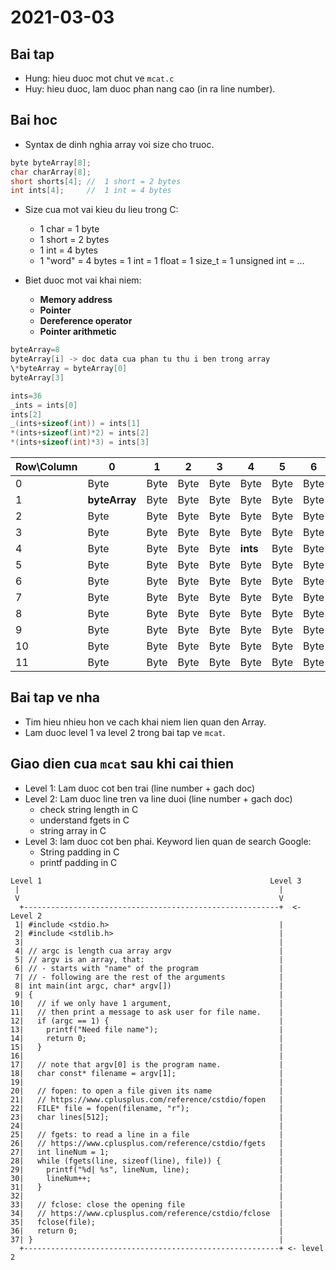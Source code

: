 # 2021-03-03

## Bai tap

- Hung: hieu duoc mot chut ve `mcat.c`
- Huy: hieu duoc, lam duoc phan nang cao (in ra line number).

## Bai hoc

- Syntax de dinh nghia array voi size cho truoc.

```c
byte byteArray[8];
char charArray[8];
short shorts[4]; //  1 short = 2 bytes
int ints[4];     //  1 int = 4 bytes
```

- Size cua mot vai kieu du lieu trong C:

  - 1 char = 1 byte
  - 1 short = 2 bytes
  - 1 int = 4 bytes
  - 1 "word" = 4 bytes = 1 int = 1 float = 1 size_t = 1 unsigned int = ...

- Biet duoc mot vai khai niem:
  - **Memory address**
  - **Pointer**
  - **Dereference operator**
  - **Pointer arithmetic**

```c
byteArray=8
byteArray[i] -> doc data cua phan tu thu i ben trong array
\*byteArray = byteArray[0]
byteArray[3]

ints=36
_ints = ints[0]
ints[2]
_(ints+sizeof(int)) = ints[1]
*(ints+sizeof(int)*2) = ints[2]
*(ints+sizeof(int)*3) = ints[3]
```

| Row\Column | 0             | 1    | 2    | 3    | 4        | 5    | 6    | 7    |
| ---------- | ------------- | ---- | ---- | ---- | -------- | ---- | ---- | ---- |
| 0          | Byte          | Byte | Byte | Byte | Byte     | Byte | Byte | Byte |
| 1          | **byteArray** | Byte | Byte | Byte | Byte     | Byte | Byte | Byte |
| 2          | Byte          | Byte | Byte | Byte | Byte     | Byte | Byte | Byte |
| 3          | Byte          | Byte | Byte | Byte | Byte     | Byte | Byte | Byte |
| 4          | Byte          | Byte | Byte | Byte | **ints** | Byte | Byte | Byte |
| 5          | Byte          | Byte | Byte | Byte | Byte     | Byte | Byte | Byte |
| 6          | Byte          | Byte | Byte | Byte | Byte     | Byte | Byte | Byte |
| 7          | Byte          | Byte | Byte | Byte | Byte     | Byte | Byte | Byte |
| 8          | Byte          | Byte | Byte | Byte | Byte     | Byte | Byte | Byte |
| 9          | Byte          | Byte | Byte | Byte | Byte     | Byte | Byte | Byte |
| 10         | Byte          | Byte | Byte | Byte | Byte     | Byte | Byte | Byte |
| 11         | Byte          | Byte | Byte | Byte | Byte     | Byte | Byte | Byte |

## Bai tap ve nha

- Tim hieu nhieu hon ve cach khai niem lien quan den Array.
- Lam duoc level 1 va level 2 trong bai tap ve `mcat`.

## Giao dien cua `mcat` sau khi cai thien

- Level 1: Lam duoc cot ben trai (line number + gach doc)
- Level 2: Lam duoc line tren va line duoi (line number + gach doc)
  - check string length in C
  - understand fgets in C
  - string array in C
- Level 3: lam duoc cot ben phai. Keyword lien quan de search Google:
  - String padding in C
  - printf padding in C

```
Level 1                                                   Level 3
 |                                                          |
 V                                                          V
  +---------------------------------------------------------+  <- Level 2
 1| #include <stdio.h>                                      |
 2| #include <stdlib.h>                                     |
 3|                                                         |
 4| // argc is length cua array argv                        |
 5| // argv is an array, that:                              |
 6| // - starts with "name" of the program                  |
 7| // - following are the rest of the arguments            |
 8| int main(int argc, char* argv[])                        |
 9| {                                                       |
10|   // if we only have 1 argument,                        |
11|   // then print a message to ask user for file name.    |
12|   if (argc == 1) {                                      |
13|     printf("Need file name");                           |
14|     return 0;                                           |
15|   }                                                     |
16|                                                         |
17|   // note that argv[0] is the program name.             |
18|   char const* filename = argv[1];                       |
19|                                                         |
20|   // fopen: to open a file given its name               |
21|   // https://www.cplusplus.com/reference/cstdio/fopen   |
22|   FILE* file = fopen(filename, "r");                    |
23|   char lines[512];                                      |
24|                                                         |
25|   // fgets: to read a line in a file                    |
26|   // https://www.cplusplus.com/reference/cstdio/fgets   |
27|   int lineNum = 1;                                      |
28|   while (fgets(line, sizeof(line), file)) {             |
29|     printf("%d| %s", lineNum, line);                    |
30|     lineNum++;                                          |
31|   }                                                     |
32|                                                         |
33|   // fclose: close the opening file                     |
34|   // https://www.cplusplus.com/reference/cstdio/fclose  |
35|   fclose(file);                                         |
36|   return 0;                                             |
37| }                                                       |
  +---------------------------------------------------------+ <- level 2
```
